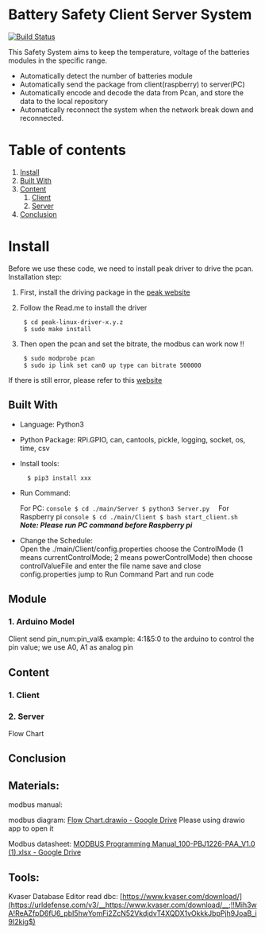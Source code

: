 # Battery Safety Client Server System

[![Build Status](https://travis-ci.org/joemccann/dillinger.svg?branch=master)](https://travis-ci.org/joemccann/dillinger)

This Safety System aims to keep the temperature, voltage of the batteries modules in the specific range. 

- Automatically detect the number of batteries module
- Automatically send the package from client(raspberry) to server(PC)
- Automatically encode and decode the data from Pcan, and store the data to the local repository
- Automatically reconnect the system when the network break down and reconnected.

# Table of contents

1. [Install](#Install)
2. [Built With](#BuiltWith)
3. [Content](#Content)
   1. [Client](#Client)
   2. [Server](#Server)
4. [Conclusion](#Conclusion)

# Install <a name="Install"></a>

Before we use these code, we need to install peak driver to drive the pcan. <br/>
Installation step: <br />

1. First, install the driving package in the [peak website](https://www.peak-system.com/fileadmin/media/linux/files/peak-linux-driver-8.11.0.tar.gz) 
2. Follow the Read.me to install the driver
   
   ```console
    $ cd peak-linux-driver-x.y.z
    $ sudo make install
   ```
3. Then open the pcan and set the bitrate, the modbus can work now !!
   
   ```console
    $ sudo modprobe pcan
    $ sudo ip link set can0 up type can bitrate 500000
   ```

If there is still error, please refer to this [website](https://forum.peak-system.com/viewtopic.php?f=59&t=3381)

## Built With <a name="BuiltWith"></a>

<!---
your comment goes here
and here
-->

* Language: Python3 <br />

* Python Package: RPi.GPIO, can, cantools, pickle, logging, socket, os, time, csv <br />

* Install tools:
  
  ```console
    $ pip3 install xxx
  ```

* Run Command: <br />
 
    For PC: 
      ```console
        $ cd ./main/Server
        $ python3 Server.py 
      ```
    For Raspberry pi
      ```console
        $ cd ./main/Client
        $ bash start_client.sh
      ```
    ***Note: Please run PC command before Raspberry pi***
* Change the Schedule: <br />
   Open the ./main/Client/config.properties
   choose the ControlMode (1 means currentControlMode; 2 means powerControlMode)
   then choose controlValueFile and enter the file name
   save and close config.properties
   jump to Run Command Part and run code
   
   
## Module <a name="Module"></a>

### 1. Arduino Model

Client send pin_num:pin_val& example: 4:1&5:0 to the arduino to control the pin value; 
we use A0, A1 as analog pin

## Content  <a name="Content"></a>

### 1. Client <a name="Client"></a>


#### 

### 2. Server <a name="Server"></a>

Flow Chart

## Conclusion <a name="Conclusion"></a>

## Materials:

modbus manual:

modbus diagram:  [Flow Chart.drawio - Google Drive](https://drive.google.com/file/d/1NNy5NgrcA9PDrtHOePHVPRTp49nq5HQm/view?usp=sharing) Please using drawio app to open it

Modbus datasheet: [MODBUS Programming Manual_100-PBJ1226-PAA_V1.0 (1).xlsx - Google Drive](https://drive.google.com/file/d/1G2-0vgNjH8J68ZtONMKIYocuhhOb2BkP/view?usp=sharing)

## Tools:

 Kvaser Database Editor read dbc: [https://www.kvaser.com/download/](https://urldefense.com/v3/__https://www.kvaser.com/download/__;!!Mih3wA!ReAZfpD6fU6_pbI5hwYomFi2ZcN52VkdjdvT4XQDX1vOkkkJbpPjh9JoaB_i9I2kig$)
